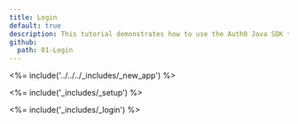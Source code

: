 ```yaml
---
title: Login
default: true
description: This tutorial demonstrates how to use the Auth0 Java SDK to add authentication and authorization to your Java Spring Security web app
github:
  path: 01-Login
---
```

<%= include('../../../_includes/_new_app') %>

<%= include('_includes/_setup') %>

<%= include('_includes/_login') %>
